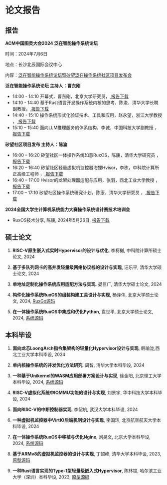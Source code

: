 # 论文报告

## 报告

<i class="fa-solid fa-bullhorn"></i> **ACM中国图灵大会2024 泛在智能操作系统论坛** 
 
时间：2024年7月6日 
 
地点：长沙北辰国际会议中心 
 
内容：[泛在智能操作系统论坛暨矽望泛在操作系统社区项目发布会](https://mp.weixin.qq.com/s/Q-Ftsj8nqVLW4fNnY01dPg) 
 
**泛在智能操作系统论坛 主持人：曹东刚** 
 
* 14:00 - 14:10 开幕式，曹东刚，北京大学研究员，[<i class="fa-regular fa-file-pdf"></i> 报告下载](/download/20240706-openning-cdg.pdf ':ignore')  
* 14:10 - 14:40 基于Rust语言开发操作系统内核的思考，陈渝，清华大学长聘副教授，[<i class="fa-regular fa-file-pdf"></i> 报告下载](/download/20240706-rustos-1-cy.pdf ':ignore')
* 14:40 - 15:10 操作系统形式化验证技术、工具和应用，赵永望，浙江大学教授 ，[<i class="fa-regular fa-file-pdf"></i> 报告下载](/download/20240706-proofos-2-zyw.pdf ':ignore')
* 15:10 – 15:40 面向LLM推理服务的体系结构，李诚，中国科技大学副教授 ，[<i class="fa-regular fa-file-pdf"></i> 报告下载](/download/20240706-llmarch-3-lc.pdf ':ignore')
 

**矽望社区项目发布 主持人：陈渝** 

 
* 16:00 – 16:20 矽望社区一体操作系统如意RuxOS，陈康，清华大学研究员 ，[<i class="fa-regular fa-file-pdf"></i> 报告下载](/download/20240706-ruxos-4-ck.pdf ':ignore')
* 16:20 – 16:40 矽望社区轻量虚拟机监控器海狸Hvisor，李栋，中科院计算所正高级工程师 ，[<i class="fa-regular fa-file-pdf"></i> 报告下载](/download/20240706-hvisor-5-ld.pdf ':ignore')
* 16:40 – 17:00 Hvisor的龙架处理器适配与应用，张羽，西北工业大学教授 ，[<i class="fa-regular fa-file-pdf"></i> 报告下载](/download/20240706-hvisorloongarch-6-zy.pdf ':ignore')
* 17:00 – 17:10 矽望社区操作系统研究计划，陈康，清华大学研究员 ，[<i class="fa-regular fa-file-pdf"></i> 报告下载](/download/20240706-syswonderplan-7-ck.pdf ':ignore')


<i class="fa-solid fa-bullhorn"></i> **2024全国大学生计算机系统能力大赛操作系统设计赛技术培训会** 
* RuxOS技术分享, 陈康, 2024年5月26日, [<i class="fa-regular fa-file-pdf"></i> 报告下载](/download/RuxOS-20240526.pdf ':ignore')

## 硕士论文

1. **RISC-V原生嵌入式实时Hypervisor的设计与优化**, 李柯樾, 中科院计算所硕士论文, 2024

1. **基于多队列网卡的高并发轻量级网络协议栈的设计与实现**, 汪乐平, 清华大学硕士论文, 2024

1. **单地址定制化操作系统应用适配方法与实现**, 晏巨广, 清华大学硕士论文, 2024

1. **构件化操作系统RuxOS的组装构建工具设计与实现**, 杨泽伟, 北京大学硕士论文, 2024,  [<i class="fa-brands fa-github"></i> RuxGo源码](https://github.com/syswonder/ruxgo)

1. **在一体操作系统RuxOS中集成和优化Python**, 袁世平, 北京大学硕士论文, 2024, [<i class="fa-brands fa-github"></i> 系统源码](https://github.com/syswonder/rux-python3)

## 本科毕设

1. **面向龙芯LoongArch指令集架构的轻量化Hypervisor设计与实现**, 韩喻泷,西北工业大学本科毕设, 2024

1. **单内核操作系统的并发优化方法研究**, 周智, 清华大学本科毕设, 2024

1. **一种基于Unikernel的WASM应用部署方案设计与实现**, 徐金阳, 北京理工大学本科毕设, 2024, [<i class="fa-brands fa-github"></i> 系统源码](https://github.com/syswonder/rux-wamr)

1. **RISC-V虚拟化系统中IOMMU功能的设计与实现**, 刘景宇, 华中科技大学本科毕设, 2024

1. **面向RISC-V的中断控制器实现**, 李韶航, 武汉大学本科毕设, 2024

1. **一种虚拟机监控器中VirtIO后端机制设计与实现**, 李国玮, 北京航空航天大学本科毕设, 2024

1. **在一体操作系统RuxOS中移植与优化Nginx**, 刘昊文, 北京大学本科毕设, 2024, [<i class="fa-brands fa-github"></i> 系统源码](https://github.com/syswonder/rux-nginx)

1. **基于ARMv8的虚拟机监控器的设计与实现**, 丁韶峰, 清华大学本科毕设, 2023, [<i class="fa-brands fa-github"></i> 原型源码](https://github.com/syswonder/sysHyper-t1)

1. **一种Rust语言实现的Type-1型轻量级嵌入式Hypervisor**, 陈林锟, 哈尔滨工业大学（深圳）本科毕设, 2023, [<i class="fa-brands fa-github"></i> 原型源码](https://github.com/syswonder/rustbao)
